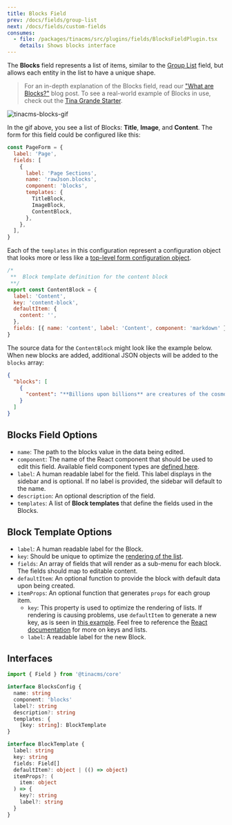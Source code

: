```yaml
---
title: Blocks Field
prev: /docs/fields/group-list
next: /docs/fields/custom-fields
consumes:
  - file: /packages/tinacms/src/plugins/fields/BlocksFieldPlugin.tsx
    details: Shows blocks interface
---
```


The **Blocks** field represents a list of items, similar to the [Group List](/docs/fields/group-list) field, but allows each entity in the list to have a unique shape.

> For an in-depth explanation of the Blocks field, read our ["What are Blocks?"](/blog/what-are-blocks/) blog post. To see a real-world example of Blocks in use, check out the [Tina Grande Starter](https://github.com/tinacms/tina-starter-grande).

![tinacms-blocks-gif](/gif/blocks.gif)

In the gif above, you see a list of Blocks: **Title**, **Image**, and **Content**. The form for this field could be configured like this:

```jsx
const PageForm = {
  label: 'Page',
  fields: [
    {
      label: 'Page Sections',
      name: 'rawJson.blocks',
      component: 'blocks',
      templates: {
        TitleBlock,
        ImageBlock,
        ContentBlock,
      },
    },
  ],
}
```

Each of the `templates` in this configuration represent a configuration object that looks more or less like a [top-level form configuration object](/docs/gatsby/markdown/#creating-remark-forms).

```jsx
/*
 **  Block template definition for the content block
 **/
export const ContentBlock = {
  label: 'Content',
  key: 'content-block',
  defaultItem: {
    content: '',
  },
  fields: [{ name: 'content', label: 'Content', component: 'markdown' }],
}
```

The source data for the `ContentBlock` might look like the example below. When new blocks are added, additional JSON objects will be added to the `blocks` array:

```json
{
  "blocks": [
    {
      "content": "**Billions upon billions** are creatures of the cosmos Orion's sword cosmic fugue at the edge of forever science?"
    }
  ]
}
```

## Blocks Field Options

- `name`: The path to the blocks value in the data being edited.
- `component`: The name of the React component that should be used to edit this field. Available field component types are [defined here](/docs/concepts/fields#field-types).
- `label`: A human readable label for the field. This label displays in the sidebar and is optional. If no label is provided, the sidebar will default to the name.
- `description`: An optional description of the field.
- `templates`: A list of **Block templates** that define the fields used in the Blocks.

## Block Template Options

- `label`: A human readable label for the Block.
- `key`: Should be unique to optimize the [rendering of the list](https://reactjs.org/docs/lists-and-keys.html).
- `fields`: An array of fields that will render as a sub-menu for each block. The fields should map to editable content.
- `defaultItem`: An optional function to provide the block with default data upon being created.
- `itemProps`: An optional function that generates `props` for each group item.
  - `key`: This property is used to optimize the rendering of lists. If rendering is causing problems, use `defaultItem` to generate a new key, as is seen in [this example](http://tinacms.org/docs/fields/group-list#definition). Feel free to reference the [React documentation](https://reactjs.org/docs/lists-and-keys.html) for more on keys and lists.
  - `label`: A readable label for the new Block.

## Interfaces

```typescript
import { Field } from '@tinacms/core'

interface BlocksConfig {
  name: string
  component: 'blocks'
  label?: string
  description?: string
  templates: {
    [key: string]: BlockTemplate
}

interface BlockTemplate {
  label: string
  key: string
  fields: Field[]
  defaultItem?: object | (() => object)
  itemProps?: (
    item: object
  ) => {
    key?: string
    label?: string
  }
}
```
